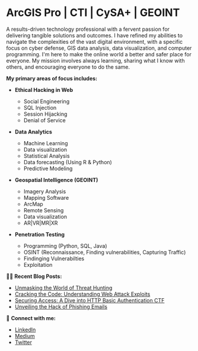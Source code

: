 # ArcGIS Pro | CTI | CySA+ | GEOINT 

A results-driven technology professional with a fervent passion for delivering tangible solutions and outcomes. I have refined my abilities to navigate the complexities of the vast digital environment, with a specific focus on cyber defense, GIS data analysis, data visualization, and computer programming. I'm here to make the online world a better and safer place for everyone. My mission involves always learning, sharing what I know with others, and encouraging everyone to do the same.

**My primary areas of focus includes:**

- **Ethical Hacking in Web**
  - Social Engineering
  - SQL Injection
  - Session Hijacking
  - Denial of Service

- **Data Analytics**
  - Machine Learning
  - Data visualization
  - Statistical Analysis
  - Data forecasting (Using R & Python)
  - Predictive Modeling
 
- **Geospatial Intelligence (GEOINT)**
  - Imagery Analysis
  - Mapping Software
  - ArcMap
  - Remote Sensing
  - Data visualization
  - AR|VR|MR|XR

- **Penetration Testing**
  - Programming (Python, SQL, Java)
  - OSINT (Reconnaissance, Finding vulnerabilities, Capturing Traffic)
  - Findinging Vulnerabilties 
  - Exploitation 


👨‍💻 **Recent Blog Posts:**

- [Unmasking the World of Threat Hunting](https://medium.com/@stewart.rj.b/fa06b964120f)
- [Cracking the Code: Understanding Web Attack Exploits](https://medium.com/@stewart.rj.b/cracking-the-code-understanding-web-attacks-exploits-88e04dd3fee2)
- [Securing Access: A Dive into HTTP Basic Authentication CTF](https://medium.com/@stewart.rj.b/securing-access-a-dive-into-http-basic-authentication-ctf-bbebf6b7281b)
- [Unveiling the Hack of Phishing Emails](https://medium.com/@stewart.rj.b/unveiling-the-hack-of-phishing-emails-b28335c33e92)

🤝 **Connect with me:**
- [LinkedIn](https://www.linkedin.com/in/ryan-stewart-clt21)
- [Medium](https://medium.com/@stewart.rj.b)
- [Twitter](https://twitter.com/secure6criptx)
